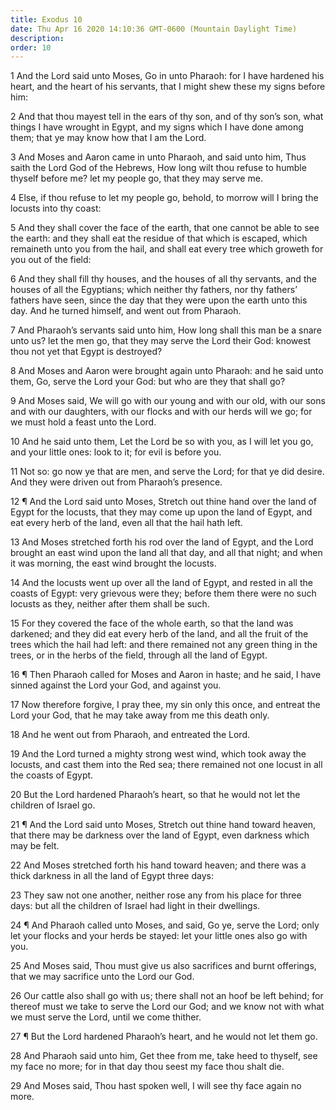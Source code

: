 ```yaml
---
title: Exodus 10
date: Thu Apr 16 2020 14:10:36 GMT-0600 (Mountain Daylight Time)
description: 
order: 10
---
```


<p>
  1 And the Lord said unto Moses, Go in unto Pharaoh: for I have hardened his
  heart, and the heart of his servants, that I might shew these my signs before
  him:
</p>
<p>
  2 And that thou mayest tell in the ears of thy son, and of thy son&#x2019;s
  son, what things I have wrought in Egypt, and my signs which I have done among
  them; that ye may know how that I am the Lord.
</p>
<p>
  3 And Moses and Aaron came in unto Pharaoh, and said unto him, Thus saith the
  Lord God of the Hebrews, How long wilt thou refuse to humble thyself before
  me? let my people go, that they may serve me.
</p>
<p>
  4 Else, if thou refuse to let my people go, behold, to morrow will I bring the
  locusts into thy coast:
</p>
<p>
  5 And they shall cover the face of the earth, that one cannot be able to see
  the earth: and they shall eat the residue of that which is escaped, which
  remaineth unto you from the hail, and shall eat every tree which groweth for
  you out of the field:
</p>
<p>
  6 And they shall fill thy houses, and the houses of all thy servants, and the
  houses of all the Egyptians; which neither thy fathers, nor thy
  fathers&#x2019; fathers have seen, since the day that they were upon the earth
  unto this day. And he turned himself, and went out from Pharaoh.
</p>
<p>
  7 And Pharaoh&#x2019;s servants said unto him, How long shall this man be a
  snare unto us? let the men go, that they may serve the Lord their God: knowest
  thou not yet that Egypt is destroyed?
</p>
<p>
  8 And Moses and Aaron were brought again unto Pharaoh: and he said unto them,
  Go, serve the Lord your God: but who are they that shall go?
</p>
<p>
  9 And Moses said, We will go with our young and with our old, with our sons
  and with our daughters, with our flocks and with our herds will we go; for we
  must hold a feast unto the Lord.
</p>
<p>
  10 And he said unto them, Let the Lord be so with you, as I will let you go,
  and your little ones: look to it; for evil is before you.
</p>
<p>
  11 Not so: go now ye that are men, and serve the Lord; for that ye did desire.
  And they were driven out from Pharaoh&#x2019;s presence.
</p>
<p>
  12 &#xB6; And the Lord said unto Moses, Stretch out thine hand over the land
  of Egypt for the locusts, that they may come up upon the land of Egypt, and
  eat every herb of the land, even all that the hail hath left.
</p>
<p>
  13 And Moses stretched forth his rod over the land of Egypt, and the Lord
  brought an east wind upon the land all that day, and all that night; and when
  it was morning, the east wind brought the locusts.
</p>
<p>
  14 And the locusts went up over all the land of Egypt, and rested in all the
  coasts of Egypt: very grievous were they; before them there were no such
  locusts as they, neither after them shall be such.
</p>
<p>
  15 For they covered the face of the whole earth, so that the land was
  darkened; and they did eat every herb of the land, and all the fruit of the
  trees which the hail had left: and there remained not any green thing in the
  trees, or in the herbs of the field, through all the land of Egypt.
</p>
<p>
  16 &#xB6; Then Pharaoh called for Moses and Aaron in haste; and he said, I
  have sinned against the Lord your God, and against you.
</p>
<p>
  17 Now therefore forgive, I pray thee, my sin only this once, and entreat the
  Lord your God, that he may take away from me this death only.
</p>
<p>18 And he went out from Pharaoh, and entreated the Lord.</p>
<p>
  19 And the Lord turned a mighty strong west wind, which took away the locusts,
  and cast them into the Red sea; there remained not one locust in all the
  coasts of Egypt.
</p>
<p>
  20 But the Lord hardened Pharaoh&#x2019;s heart, so that he would not let the
  children of Israel go.
</p>
<p>
  21 &#xB6; And the Lord said unto Moses, Stretch out thine hand toward heaven,
  that there may be darkness over the land of Egypt, even darkness which may be
  felt.
</p>
<p>
  22 And Moses stretched forth his hand toward heaven; and there was a thick
  darkness in all the land of Egypt three days:
</p>
<p>
  23 They saw not one another, neither rose any from his place for three days:
  but all the children of Israel had light in their dwellings.
</p>
<p>
  24 &#xB6; And Pharaoh called unto Moses, and said, Go ye, serve the Lord; only
  let your flocks and your herds be stayed: let your little ones also go with
  you.
</p>
<p>
  25 And Moses said, Thou must give us also sacrifices and burnt offerings, that
  we may sacrifice unto the Lord our God.
</p>
<p>
  26 Our cattle also shall go with us; there shall not an hoof be left behind;
  for thereof must we take to serve the Lord our God; and we know not with what
  we must serve the Lord, until we come thither.
</p>
<p>
  27 &#xB6; But the Lord hardened Pharaoh&#x2019;s heart, and he would not let
  them go.
</p>
<p>
  28 And Pharaoh said unto him, Get thee from me, take heed to thyself, see my
  face no more; for in that day thou seest my face thou shalt die.
</p>
<p>
  29 And Moses said, Thou hast spoken well, I will see thy face again no more.
</p>
